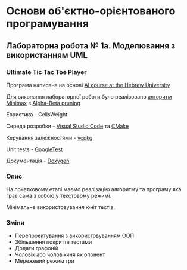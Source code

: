 # Основи об'єктно-орієнтованого програмування

## Лабораторна робота № 1a. Моделювання з використанням UML

### Ultimate Tic Tac Toe Player

Програма написана на основі [AI course at the Hebrew University](https://eranamar.herokuapp.com/uttt.html)

Для виконання лабораторної роботи було реалізовано [алгоритм Minimax](https://en.wikipedia.org/wiki/Minimax) з [Alpha-Beta pruning](https://en.wikipedia.org/wiki/Alpha%E2%80%93beta_pruning)

Евристика - CellsWeight

Середа розробки - [Visual Studio Code](https://code.visualstudio.com/) та [CMake](https://cmake.org/)

Керування залежностями - [vcpkg](https://vcpkg.io/en/index.html)

Unit tests - [GoogleTest](https://google.github.io/googletest/)

Документація - [Doxygen](https://www.doxygen.nl/index.html)

### Опис

На початковому етапі маємо реалізацію алгоритму та програму яка грає сама з собою у текстовому режимі.

Мінімальне використовування юніт тестів.

### Зміни

* Перепроектування з використовуванням ООП
* Збільшення покриття тестами
* Додати графоній
* Чоловік або чоловікиня як опонент
* Мережевий режим гри
